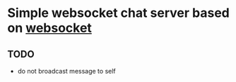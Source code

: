 # Simple websocket chat server based on [websocket](https://github.com/gorilla/websocket)

## TODO

- do not broadcast message to self 